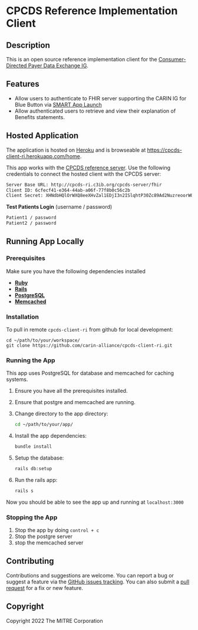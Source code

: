 # CPCDS Reference Implementation Client

## Description

This is an open source reference implementation client for the [Consumer-Directed Payer Data Exchange IG](https://build.fhir.org/ig/HL7/carin-bb/index.html).

## Features

- Allow users to authenticate to FHIR server supporting the CARIN IG for Blue Button via [SMART App Launch](https://www.hl7.org/fhir/smart-app-launch/)
- Allow authenticated users to retrieve and view their explanation of Benefits statements.

## Hosted Application

The application is hosted on [Heroku](https://www.heroku.com/) and is browseable at <https://cpcds-client-ri.herokuapp.com/home>.

This app works with the [CPCDS reference server](https://github.com/carin-alliance/cpcds-server-ri). Use the following credentials to connect the hosted client with the CPCDS server:

```bash
Server Base URL: http://cpcds-ri.c3ib.org/cpcds-server/fhir
Client ID: 6cfecf41-e364-44ab-a06f-77f8b0c56c2b
Client Secret: XHNdbHQlOrWXQ8eeXHvZal1EDjI3n2ISlqhtP30Zc89Ad2NuzreoorWQ5P8dPrxtk267SJ23mbxlMzjriAGgkaTnm6Y9f1cOas4Z6xhWXxG43bkIKHhawMR6gGDXAuEWc8wXUHteZIi4YCX6E1qAvGdsXS1KBhkUf1CLcGmauhbCMd73CjMugT527mpLnIebuTp4LYDiJag0usCE6B6fYuTWV21AbvydLnLsMsk83T7aobE4p9R0upL2Ph3OFTE1
```

**Test Patients Login** (username / password)

```txt
Patient1 / password
Patient2 / password
```

## Running App Locally

### Prerequisites

Make sure you have the following dependencies installed

- **[Ruby](https://www.ruby-lang.org/en/)**
- **[Rails](https://guides.rubyonrails.org/getting_started.html#creating-a-new-rails-project-installing-rails)**
- **[PostgreSQL](https://www.postgresql.org/download/)**
- **[Memcached](https://github.com/memcached/memcached/wiki/Install#installation)**

### Installation

To pull in remote `cpcds-client-ri` from github for local development:

```git
cd ~/path/to/your/workspace/
git clone https://github.com/carin-alliance/cpcds-client-ri.git
```

### Running the App

This app uses PostgreSQL for database and memcached for caching systems.

1. Ensure you have all the prerequisites installed.
2. Ensure that postgre and memcached are running.
3. Change directory to the app directory:

    ```bash
    cd ~/path/to/your/app/
    ```

4. Install the app dependencies:

    ```bash
    bundle install
    ```

5. Setup the database:

    ```bash
    rails db:setup
   ```

6. Run the rails app:

    ```bash
    rails s
    ```

Now you should be able to see the app up and running at `localhost:3000`

### Stopping the App

1. Stop the app by doing `control + c`
2. Stop the postgre server
3. stop the memcached server

## Contributing

Contributions and suggestions are welcome. You can report a bug or suggest a feature via the [GitHub issues tracking](https://github.com/carin-alliance/cpcds-client-ri/issues). You can also submit a [pull request](https://github.com/carin-alliance/cpcds-client-ri/pulls) for a fix or new feature.

## Copyright

Copyright 2022 The MITRE Corporation

